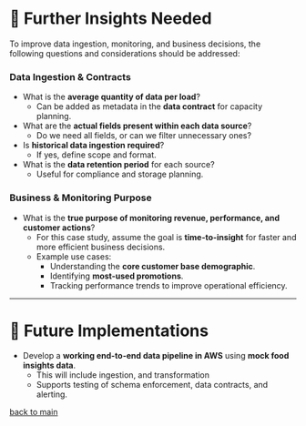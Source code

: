# 🔎 Further Insights Needed

To improve data ingestion, monitoring, and business decisions, the following questions and considerations should be addressed:

### Data Ingestion & Contracts

- What is the **average quantity of data per load**?
  - Can be added as metadata in the **data contract** for capacity planning.
- What are the **actual fields present within each data source**?
  - Do we need all fields, or can we filter unnecessary ones?
- Is **historical data ingestion required**?
  - If yes, define scope and format.
- What is the **data retention period** for each source?
  - Useful for compliance and storage planning.

### Business & Monitoring Purpose

- What is the **true purpose of monitoring revenue, performance, and customer actions**?
  - For this case study, assume the goal is **time-to-insight** for faster and more efficient business decisions.
  - Example use cases:
    - Understanding the **core customer base demographic**.
    - Identifying **most-used promotions**.
    - Tracking performance trends to improve operational efficiency.

---

# 🚀 Future Implementations

- Develop a **working end-to-end data pipeline in AWS** using **mock food insights data**.
  - This will include ingestion, and transformation
  - Supports testing of schema enforcement, data contracts, and alerting.

[back to main](/README.md)
